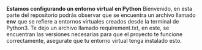 **Estamos configurando un entorno virtual en Python**
Bienvenido, en esta parte del repositorio podrás observar que se encuentra un archivo llamado **env** que se refiere a entornos virtuales creados desde la terminal de Python3. 
Te dejo un archivo llamado requirement.txt, en este, se encuentran las versiones necesarias para que el proyecto te funcione correctamente, asegurate que tu entorno virtual tenga instalado esto. 

